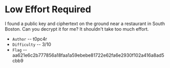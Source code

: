 # Low Effort Required

I found a public key and ciphertext on the ground near a restaurant in South Boston. Can you decrypt it for me? It shouldn't take too much effort.

* `Author` -- t0pc4r
* `Difficulty` -- 3/10
* `Flag` -- aa621e6c2b777856a18faa1a59ebebe81722e62fa6e2930f102a416a8ad5cbb9
